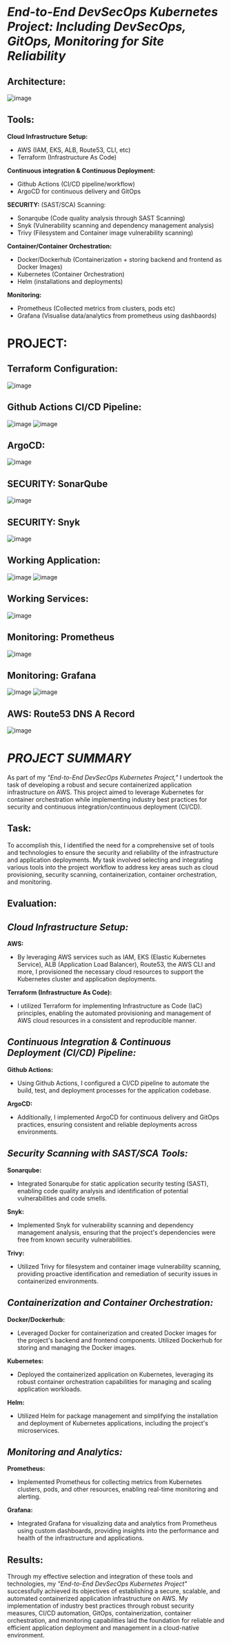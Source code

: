 # *End-to-End DevSecOps Kubernetes Project: Including DevSecOps, GitOps, Monitoring for Site Reliability*
## **Architecture:**
![image](https://github.com/CloudHirsi/AWS-CICD-PROJECT/assets/153539293/14b2367b-b0a5-4f58-80b3-6c4940cf5f9d)


## Tools: 

**Cloud Infrastructure Setup:**
- AWS (IAM, EKS, ALB, Route53, CLI, etc)
- Terraform (Infrastructure As Code)

**Continuous integration & Continuous Deployment:**
- Github Actions (CI/CD pipeline/workflow)
- ArgoCD for continuous delivery and GitOps

**SECURITY:** (SAST/SCA) Scanning:
 - Sonarqube (Code quality analysis through SAST Scanning)
 - Snyk (Vulnerability scanning and dependency management analysis)
 - Trivy (Filesystem and Container image vulnerability scanning)

**Container/Container Orchestration:**
- Docker/Dockerhub (Containerization + storing backend and frontend as Docker Images)
- Kubernetes (Container Orchestration)
- Helm (installations and deployments)

**Monitoring:**
- Prometheus (Collected metrics from clusters, pods etc)
- Grafana (Visualise data/analytics from prometheus using dashbaords)

# PROJECT:

## Terraform Configuration:
![image](https://github.com/CloudHirsi/AWS-K8-CICD/assets/153539293/08efd049-6bb1-4f7d-bf5e-70a0033a7e2d)

## Github Actions CI/CD Pipeline:
![image](https://github.com/CloudHirsi/AWS-K8-CICD/assets/153539293/0c03cd97-1072-420f-a8b3-d92c80dc305b)
![image](https://github.com/CloudHirsi/AWS-K8-CICD/assets/153539293/3437324c-08f5-450c-a2b7-d65797e55414)


## ArgoCD:
![image](https://github.com/CloudHirsi/AWS-K8-CICD/assets/153539293/18e93b51-4d56-4a69-a18d-e69752234f86)

## SECURITY: SonarQube
![image](https://github.com/CloudHirsi/AWS-K8-CICD/assets/153539293/069c012f-7404-4621-994b-deb0abf48b15)

## SECURITY: Snyk
![image](https://github.com/CloudHirsi/AWS-K8-CICD/assets/153539293/8351d170-fb5d-4d11-99ea-e037c3f44f62)

## Working Application:
![image](https://github.com/CloudHirsi/AWS-K8-CICD/assets/153539293/ece97ea3-b3b5-47fd-8559-f6a60c40530f)
![image](https://github.com/CloudHirsi/AWS-K8-CICD/assets/153539293/d756eb99-d43d-422e-857b-0f547c68b8ee)

## Working Services:
![image](https://github.com/CloudHirsi/AWS-K8-CICD/assets/153539293/6c9b492b-4960-4bb7-b1a5-7f24959a9ba5)

## Monitoring: Prometheus
![image](https://github.com/CloudHirsi/AWS-K8-CICD/assets/153539293/f9a187f1-8c2b-4948-be96-40d0129ddce2)

## Monitoring: Grafana
![image](https://github.com/CloudHirsi/AWS-K8-CICD/assets/153539293/91f6f691-577e-4eb1-aeaf-4421b4c01138)
![image](https://github.com/CloudHirsi/AWS-K8-CICD/assets/153539293/db6e0e4e-233f-4dfb-9620-6e7209954c96)

## AWS: Route53 DNS A Record
![image](https://github.com/CloudHirsi/AWS-K8-CICD/assets/153539293/9c887ac5-3ff5-4a9a-bef5-3f3be3163cfb)

# *PROJECT SUMMARY*

As part of my *"End-to-End DevSecOps Kubernetes Project,"* I undertook the task of developing a robust and secure containerized application infrastructure on AWS. This project aimed to leverage Kubernetes for container orchestration while implementing industry best practices for security and continuous integration/continuous deployment (CI/CD).

## **Task:**
To accomplish this, I identified the need for a comprehensive set of tools and technologies to ensure the security and reliability of the infrastructure and application deployments. My task involved selecting and integrating various tools into the project workflow to address key areas such as cloud provisioning, security scanning, containerization, container orchestration, and monitoring.

## **Evaluation:**

## *Cloud Infrastructure Setup:*
**AWS:**
- By leveraging AWS services such as IAM, EKS (Elastic Kubernetes Service), ALB (Application Load Balancer), Route53, the AWS CLI and more, I provisioned the necessary cloud resources to support the Kubernetes cluster and application deployments.

**Terraform (Infrastructure As Code):**
- I utilized Terraform for implementing Infrastructure as Code (IaC) principles, enabling the automated provisioning and management of AWS cloud resources in a consistent and reproducible manner.

## *Continuous Integration & Continuous Deployment (CI/CD) Pipeline:*
**Github Actions:**
- Using Github Actions, I configured a CI/CD pipeline to automate the build, test, and deployment processes for the application codebase.
  
**ArgoCD:**
- Additionally, I implemented ArgoCD for continuous delivery and GitOps practices, ensuring consistent and reliable deployments across environments.

## *Security Scanning with SAST/SCA Tools:*

**Sonarqube:**
- Integrated Sonarqube for static application security testing (SAST), enabling code quality analysis and identification of potential vulnerabilities and code smells.
  
**Snyk:**
- Implemented Snyk for vulnerability scanning and dependency management analysis, ensuring that the project's dependencies were free from known security vulnerabilities.

**Trivy:**
- Utilized Trivy for filesystem and container image vulnerability scanning, providing proactive identification and remediation of security issues in containerized environments.

## *Containerization and Container Orchestration:*

**Docker/Dockerhub:**
- Leveraged Docker for containerization and created Docker images for the project's backend and frontend components. Utilized Dockerhub for storing and managing the Docker images.

**Kubernetes:**
- Deployed the containerized application on Kubernetes, leveraging its robust container orchestration capabilities for managing and scaling application workloads.

**Helm:**
- Utilized Helm for package management and simplifying the installation and deployment of Kubernetes applications, including the project's microservices.

## *Monitoring and Analytics:*

**Prometheus:** 
- Implemented Prometheus for collecting metrics from Kubernetes clusters, pods, and other resources, enabling real-time monitoring and alerting.

**Grafana:**
- Integrated Grafana for visualizing data and analytics from Prometheus using custom dashboards, providing insights into the performance and health of the infrastructure and applications.

## **Results:**
Through my effective selection and integration of these tools and technologies, my *"End-to-End DevSecOps Kubernetes Project"* successfully achieved its objectives of establishing a secure, scalable, and automated containerized application infrastructure on AWS. My implementation of industry best practices through robust security measures, CI/CD automation, GitOps, containerization, container orchestration, and monitoring capabilities laid the foundation for reliable and efficient application deployment and management in a cloud-native environment.















